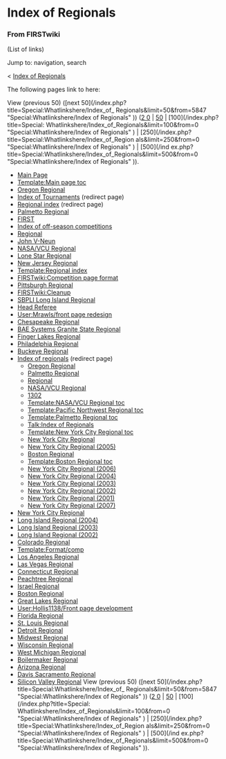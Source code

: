 # Index of Regionals

### From FIRSTwiki

(List of links)

Jump to: navigation, search

&lt; [Index of Regionals](/index.php?title=Index_of_Regionals&redirect=no
"Index of Regionals" )  

The following pages link to here:

View (previous 50) ([next 50](/index.php?title=Special:Whatlinkshere/Index_of_
Regionals&limit=50&from=5847 "Special:Whatlinkshere/Index of Regionals" )) ([2
0](/index.php?title=Special:Whatlinkshere/Index_of_Regionals&limit=20&from=0
"Special:Whatlinkshere/Index of Regionals" ) |
[50](/index.php?title=Special:Whatlinkshere/Index_of_Regionals&limit=50&from=0
"Special:Whatlinkshere/Index of Regionals" ) | [100](/index.php?title=Special:
Whatlinkshere/Index_of_Regionals&limit=100&from=0 "Special:Whatlinkshere/Index
of Regionals" ) | [250](/index.php?title=Special:Whatlinkshere/Index_of_Region
als&limit=250&from=0 "Special:Whatlinkshere/Index of Regionals" ) | [500](/ind
ex.php?title=Special:Whatlinkshere/Index_of_Regionals&limit=500&from=0
"Special:Whatlinkshere/Index of Regionals" )).

  * [Main Page](Main_Page "Main Page" )
  * [Template:Main page toc](Template:Main_page_toc "Template:Main page toc" )
  * [Oregon Regional](Oregon_Regional "Oregon Regional" )
  * [Index of Tournaments](/index.php?title=Index_of_Tournaments&redirect=no "Index of Tournaments" ) (redirect page) 
  * [Regional index](/index.php?title=Regional_index&redirect=no "Regional index" ) (redirect page) 
  * [Palmetto Regional](Palmetto_Regional "Palmetto Regional" )
  * [FIRST](first)
  * [Index of off-season competitions](Index_of_off-season_competitions "Index of off-season competitions" )
  * [Regional](Regional "Regional" )
  * [John V-Neun](John_V-Neun "John V-Neun" )
  * [NASA/VCU Regional](NASA/VCU_Regional "NASA/VCU Regional" )
  * [Lone Star Regional](Lone_Star_Regional "Lone Star Regional" )
  * [New Jersey Regional](New_Jersey_Regional "New Jersey Regional" )
  * [Template:Regional index](Template:Regional_index "Template:Regional index" )
  * [FIRSTwiki:Competition page format](FIRSTwiki:Competition_page_format "FIRSTwiki:Competition page format" )
  * [Pittsburgh Regional](Pittsburgh_Regional "Pittsburgh Regional" )
  * [FIRSTwiki:Cleanup](FIRSTwiki:Cleanup "FIRSTwiki:Cleanup" )
  * [SBPLI Long Island Regional](SBPLI_Long_Island_Regional "SBPLI Long Island Regional" )
  * [Head Referee](Head_Referee "Head Referee" )
  * [User:Mrawls/front page redesign](User:Mrawls/front_page_redesign "User:Mrawls/front page redesign" )
  * [Chesapeake Regional](Chesapeake_Regional "Chesapeake Regional" )
  * [BAE Systems Granite State Regional](BAE_Systems_Granite_State_Regional "BAE Systems Granite State Regional" )
  * [Finger Lakes Regional](Finger_Lakes_Regional "Finger Lakes Regional" )
  * [Philadelphia Regional](Philadelphia_Regional "Philadelphia Regional" )
  * [Buckeye Regional](Buckeye_Regional "Buckeye Regional" )
  * [Index of regionals](/index.php?title=Index_of_regionals&redirect=no "Index of regionals" ) (redirect page) 
    * [Oregon Regional](Oregon_Regional "Oregon Regional" )
    * [Palmetto Regional](Palmetto_Regional "Palmetto Regional" )
    * [Regional](Regional "Regional" )
    * [NASA/VCU Regional](NASA/VCU_Regional "NASA/VCU Regional" )
    * [1302](1302 "1302" )
    * [Template:NASA/VCU Regional toc](Template:NASA/VCU_Regional_toc "Template:NASA/VCU Regional toc" )
    * [Template:Pacific Northwest Regional toc](Template:Pacific_Northwest_Regional_toc "Template:Pacific Northwest Regional toc" )
    * [Template:Palmetto Regional toc](Template:Palmetto_Regional_toc "Template:Palmetto Regional toc" )
    * [Talk:Index of Regionals](Talk:Index_of_Regionals "Talk:Index of Regionals" )
    * [Template:New York City Regional toc](Template:New_York_City_Regional_toc "Template:New York City Regional toc" )
    * [New York City Regional](New_York_City_Regional "New York City Regional" )
    * [New York City Regional (2005)](New_York_City_Regional_%282005%29 "New York City Regional \(2005\)" )
    * [Boston Regional](Boston_Regional "Boston Regional" )
    * [Template:Boston Regional toc](Template:Boston_Regional_toc "Template:Boston Regional toc" )
    * [New York City Regional (2006)](New_York_City_Regional_%282006%29 "New York City Regional \(2006\)" )
    * [New York City Regional (2004)](New_York_City_Regional_%282004%29 "New York City Regional \(2004\)" )
    * [New York City Regional (2003)](New_York_City_Regional_%282003%29 "New York City Regional \(2003\)" )
    * [New York City Regional (2002)](New_York_City_Regional_%282002%29 "New York City Regional \(2002\)" )
    * [New York City Regional (2001)](New_York_City_Regional_%282001%29 "New York City Regional \(2001\)" )
    * [New York City Regional (2007)](New_York_City_Regional_%282007%29 "New York City Regional \(2007\)" )
  * [New York City Regional](New_York_City_Regional "New York City Regional" )
  * [Long Island Regional (2004)](Long_Island_Regional_%282004%29 "Long Island Regional \(2004\)" )
  * [Long Island Regional (2003)](Long_Island_Regional_%282003%29 "Long Island Regional \(2003\)" )
  * [Long Island Regional (2002)](Long_Island_Regional_%282002%29 "Long Island Regional \(2002\)" )
  * [Colorado Regional](Colorado_Regional "Colorado Regional" )
  * [Template:Format/comp](Template:Format/comp "Template:Format/comp" )
  * [Los Angeles Regional](Los_Angeles_Regional "Los Angeles Regional" )
  * [Las Vegas Regional](Las_Vegas_Regional "Las Vegas Regional" )
  * [Connecticut Regional](Connecticut_Regional "Connecticut Regional" )
  * [Peachtree Regional](Peachtree_Regional "Peachtree Regional" )
  * [Israel Regional](Israel_Regional "Israel Regional" )
  * [Boston Regional](Boston_Regional "Boston Regional" )
  * [Great Lakes Regional](Great_Lakes_Regional "Great Lakes Regional" )
  * [User:Hollis1138/Front page development](User:Hollis1138/Front_page_development "User:Hollis1138/Front page development" )
  * [Florida Regional](Florida_Regional "Florida Regional" )
  * [St. Louis Regional](St._Louis_Regional "St. Louis Regional" )
  * [Detroit Regional](Detroit_Regional "Detroit Regional" )
  * [Midwest Regional](Midwest_Regional "Midwest Regional" )
  * [Wisconsin Regional](Wisconsin_Regional "Wisconsin Regional" )
  * [West Michigan Regional](West_Michigan_Regional "West Michigan Regional" )
  * [Boilermaker Regional](Boilermaker_Regional "Boilermaker Regional" )
  * [Arizona Regional](Arizona_Regional "Arizona Regional" )
  * [Davis Sacramento Regional](Davis_Sacramento_Regional "Davis Sacramento Regional" )
  * [Silicon Valley Regional](Silicon_Valley_Regional "Silicon Valley Regional" )
View (previous 50) ([next 50](/index.php?title=Special:Whatlinkshere/Index_of_
Regionals&limit=50&from=5847 "Special:Whatlinkshere/Index of Regionals" )) ([2
0](/index.php?title=Special:Whatlinkshere/Index_of_Regionals&limit=20&from=0
"Special:Whatlinkshere/Index of Regionals" ) |
[50](/index.php?title=Special:Whatlinkshere/Index_of_Regionals&limit=50&from=0
"Special:Whatlinkshere/Index of Regionals" ) | [100](/index.php?title=Special:
Whatlinkshere/Index_of_Regionals&limit=100&from=0 "Special:Whatlinkshere/Index
of Regionals" ) | [250](/index.php?title=Special:Whatlinkshere/Index_of_Region
als&limit=250&from=0 "Special:Whatlinkshere/Index of Regionals" ) | [500](/ind
ex.php?title=Special:Whatlinkshere/Index_of_Regionals&limit=500&from=0
"Special:Whatlinkshere/Index of Regionals" )).


